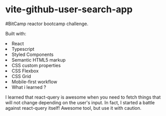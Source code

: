 # vite-github-user-search-app
#BitCamp reactor bootcamp challenge.

Built with: 

<li>React</li>
<li>Typescript</li>
<li>Styled Components</li>
<li>Semantic HTML5 markup</li>
<li>CSS custom properties</li>
<li>CSS Flexbox</li>
<li>CSS Grid</li>
<li>Mobile-first workflow</li>

<li>What i learned ?</li>

I learned that react-query is awesome when you need to fetch things that will not change depending on the user's input. In fact, I started a battle against react-query itself! Awesome tool, but use it with caution.
